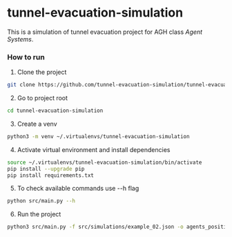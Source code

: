 # tunnel-evacuation-simulation

This is a simulation of tunnel evacuation project for AGH class _Agent Systems_.

### How to run

1. Clone the project

```bash
git clone https://github.com/tunnel-evacuation-simulation/tunnel-evacuation-simulation.git

```

2. Go to project root

```bash
cd tunnel-evacuation-simulation
```

3. Create a venv

```bash
python3 -m venv ~/.virtualenvs/tunnel-evacuation-simulation
```

4. Activate virtual environment and install dependencies

```bash
source ~/.virtualenvs/tunnel-evacuation-simulation/bin/activate
pip install --upgrade pip
pip install requirements.txt
```

5. To check available commands use --h flag

```bash
python src/main.py --h
```

6. Run the project

```bash
python3 src/main.py -f src/simulations/example_02.json -o agents_positions.csv
```
